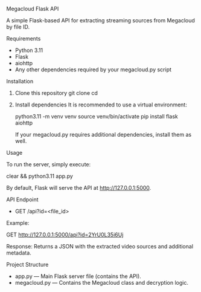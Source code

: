 Megacloud Flask API

A simple Flask-based API for extracting streaming sources from Megacloud by file ID.

Requirements

- Python 3.11
- Flask
- aiohttp
- Any other dependencies required by your megacloud.py script

Installation

1. Clone this repository
   git clone <your-repo-url>
   cd <your-repo-folder>

2. Install dependencies
   It is recommended to use a virtual environment:

   python3.11 -m venv venv
   source venv/bin/activate
   pip install flask aiohttp

   If your megacloud.py requires additional dependencies, install them as well.

Usage

To run the server, simply execute:

clear && python3.11 app.py

By default, Flask will serve the API at http://127.0.0.1:5000.

API Endpoint

- GET /api?id=<file_id>

Example:

GET http://127.0.0.1:5000/api?id=2YrU0L35i6Uj

Response:
Returns a JSON with the extracted video sources and additional metadata.

Project Structure

- app.py — Main Flask server file (contains the API).
- megacloud.py — Contains the Megacloud class and decryption logic.
